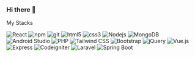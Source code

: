### Hi there 👋

My Stacks
<div>
  <img alt="React" src="https://img.shields.io/badge/-React-45b8d8?style=flat-square&logo=react&logoColor=white" />
  <img alt="npm" src="https://img.shields.io/badge/-NPM-CB3837?style=flat-square&logo=npm&logoColor=white" />
  <img alt="git" src="https://img.shields.io/badge/-Git-F05032?style=flat-square&logo=git&logoColor=white" />
  <img alt="html5" src="https://img.shields.io/badge/-HTML5-E34F26?style=flat-square&logo=html5&logoColor=white" />
  <img alt="css3" src="https://img.shields.io/badge/-CSS3-264de4?style=flat-square&logo=css3&logoColor=white" />
  <img alt="Nodejs" src="https://img.shields.io/badge/-Nodejs-43853d?style=flat-square&logo=Node.js&logoColor=white" />
  <img alt="MongoDB" src="https://img.shields.io/badge/-MongoDB-13aa52?style=flat-square&logo=mongodb&logoColor=white" />
  <img alt="Android Studio" src="https://img.shields.io/badge/-Android Studio-3DDC84?style=flat-square&logo=androidstudio&logoColor=white" />
  <img alt="PHP" src="https://img.shields.io/badge/-PHP-8993be?style=flat-square&logo=php&logoColor=white" />
  <img alt="Tailwind CSS" src="https://img.shields.io/badge/-TailwindCSS-0f9ee1?style=flat-square&logo=tailwindcss&logoColor=white" />
  <img alt="Bootstrap" src="https://img.shields.io/badge/-Bootstrap-563d7c?style=flat-square&logo=bootstrap&logoColor=white" />
  <img alt="jQuery" src="https://img.shields.io/badge/-jQuery-0769ad?style=flat-square&logo=jquery&logoColor=white" />
  <img alt="Vue.js" src="https://img.shields.io/badge/-Vue.js-42b883?style=flat-square&logo=vue.js&logoColor=white" />
  <img alt="Express" src="https://img.shields.io/badge/-Express-303030?style=flat-square&logo=express&logoColor=white" />
  <img alt="Codeigniter" src="https://img.shields.io/badge/-Codeigniter-dd4814?style=flat-square&logo=codeigniter&logoColor=white" />
  <img alt="Laravel" src="https://img.shields.io/badge/-Laravel-fb503b?style=flat-square&logo=laravel&logoColor=white" /> 
  <img alt="Spring Boot" src="https://img.shields.io/badge/-SpringBoot-6DB33F?style=flat-square&logo=spring&logoColor=white" /> 
</div>



<!--
**shabiqghazi/shabiqghazi** is a ✨ _special_ ✨ repository because its `README.md` (this file) appears on your GitHub profile.

Here are some ideas to get you started:

- 🔭 I’m currently working on ...
- 🌱 I’m currently learning ...
- 👯 I’m looking to collaborate on ...
- 🤔 I’m looking for help with ...
- 💬 Ask me about ...
- 📫 How to reach me: ...
- 😄 Pronouns: ...
- ⚡ Fun fact: ...
-->
